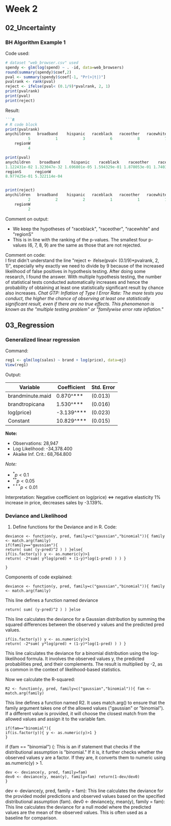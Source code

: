 # Week 2
## 02_Uncertainty
### BH Algorithm Example 1 
Code used: 
```R
# dataset "web_browser.csv" used
spendy <- glm(log(spend) ~ . -id, data=web_browsers)
round(summary(spendy)$coef,2)
pval <- summary(spendy)$coef[-1, "Pr(>|t|)"]
pvalrank <- rank(pval)
reject <- ifelse(pval< (0.1/9)*pvalrank, 2, 1)
print(pvalrank)
print(pval)
print(reject)
```
Result:
```markdown
```R
# R code block
print(pvalrank)
anychildren   broadband    hispanic   raceblack   raceother   racewhite    regionNE     regionS 
          5           1           3           6           8           7           2           9 
    regionW 
          4

print(pval)
anychildren    broadband     hispanic    raceblack    raceother    racewhite     regionNE 
1.122431e-02 1.323047e-32 1.696801e-05 1.594329e-01 1.878053e-01 1.740374e-01 6.440516e-07 
regionS      regionW 
8.977425e-01 5.322114e-04


print(reject)
anychildren   broadband    hispanic   raceblack   raceother   racewhite    regionNE     regionS 
          2           2           2           1           1           1           2           1 
    regionW 
          2 

```
Comment on output:
- We keep the hypotheses of "raceblack", "raceother", "racewhite" and "regionS"
- This is in line with the ranking of the p-values. The smallest four p-values (6, 7, 8, 9) are the same as those that are not rejected.

Comment on code:  
I first didn't understand the line "reject <- ifelse(pval< (0.1/9)*pvalrank, 2, 1)", especially why exactly we need to divide by 9 because of the increased likelihood of false positives in hypothesis testing. After doing some research, I found the answer. With multiple hypothesis testing, the number of statistical tests conducted automatically increases and hence the probability of obtaining at least one statistically significant result by chance also increases. 
*Chat GTP: Inflation of Type I Error Rate: The more tests you conduct, the higher the chance of observing at least one statistically significant result, even if there are no true effects. This phenomenon is known as the "multiple testing problem" or "familywise error rate inflation."*

## 03_Regression
### Generalized linear regression
Command:
```R
reg1 <- glm(log(sales) ~ brand + log(price), data=oj)
View(reg1)

```

Output: 

| Variable           | Coefficient | Std. Error |
|--------------------|-------------|------------|
| brandminute.maid   | 0.870^***    | (0.013)    |
| brandtropicana     | 1.530^***    | (0.016)    |
| log(price)         | -3.139^***   | (0.023)    |
| Constant           | 10.829^***   | (0.015)    |

**Note:**
- Observations: 28,947
- Log Likelihood: -34,378.400
- Akaike Inf. Crit.: 68,764.800

*Note:*
- $^{*}p<0.1$
- $^{**}p<0.05$
- $^{***}p<0.01$

Interpretation:
Negative coefficient on log(price) <=> negative elasticity 1% increase in price, decreases sales by -3.139%. 


### Deviance and Likelihood
1. Define functions for the Deviance and in R.
Code:

```
deviance <- function(y, pred, family=c("gaussian","binomial")){ family <- match.arg(family)
if(family=="gaussian"){
return( sum( (y-pred)^2 ) ) }else{
if(is.factor(y)) y <- as.numeric(y)>1
return( -2*sum( y*log(pred) + (1-y)*log(1-pred) ) ) }

}
```
Components of code explained:
```
deviance <- function(y, pred, family=c("gaussian","binomial")){ family <- match.arg(family)
```
This line defines a function named deviance
```
return( sum( (y-pred)^2 ) ) }else
```
This line calculates the deviance for a Gaussian distribution by summing the squared differences between the observed y values and the predicted pred values.

```
if(is.factor(y)) y <- as.numeric(y)>1
return( -2*sum( y*log(pred) + (1-y)*log(1-pred) ) ) }
```
This line calculates the deviance for a binomial distribution using the log-likelihood formula. It involves the observed values y, the predicted probabilities pred, and their complements. The result is multiplied by -2, as is common in the context of likelihood-based statistics.


Now we calculate the R-squared: 
```
R2 <- function(y, pred, family=c("gaussian","binomial")){ fam <- match.arg(family)
```
This line defines a function named R2. 
It uses match.arg() to ensure that the family argument takes one of the allowed values ("gaussian" or "binomial"). If a different value is provided, it will choose the closest match from the allowed values and assign it to the variable fam.


```
if(fam=="binomial"){
if(is.factor(y)){ y <- as.numeric(y)>1 }
}
```
if (fam == "binomial") {: This is an if statement that checks if the distributional assumption is "binomial." If it is, it further checks whether the observed values y are a factor. If they are, it converts them to numeric using as.numeric(y) > 1.

```
dev <- deviance(y, pred, family=fam)
dev0 <- deviance(y, mean(y), family=fam) return(1-dev/dev0)
}
```
dev <- deviance(y, pred, family = fam): This line calculates the deviance for the provided model predictions and observed values based on the specified distributional assumption (fam).
dev0 <- deviance(y, mean(y), family = fam): This line calculates the deviance for a null model where the predicted values are the mean of the observed values. This is often used as a baseline for comparison.




















